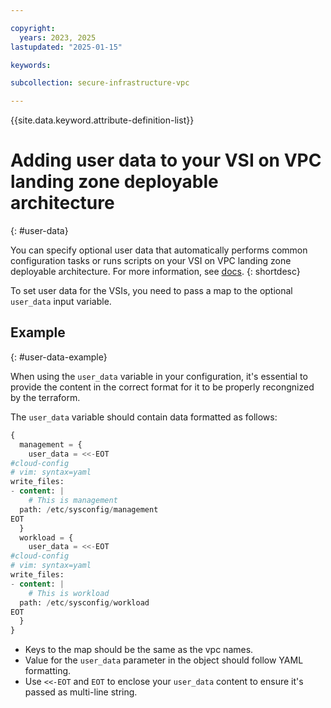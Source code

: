 ```yaml
---

copyright:
  years: 2023, 2025
lastupdated: "2025-01-15"

keywords:

subcollection: secure-infrastructure-vpc

---
```


{{site.data.keyword.attribute-definition-list}}

# Adding user data to your VSI on VPC landing zone deployable architecture
{: #user-data}

You can specify optional user data that automatically performs common configuration tasks or runs scripts on your VSI on VPC landing zone deployable architecture. For more information, see [docs](https://cloud.ibm.com/docs/vpc?topic=vpc-user-data).
{: shortdesc}

To set user data for the VSIs, you need to pass a map to the optional `user_data` input variable.

## Example
{: #user-data-example}

When using the `user_data` variable in your configuration, it's essential to provide the content in the correct format for it to be properly recongnized by the terraform. 

The `user_data` variable should contain data formatted as follows:

```tf
{
  management = {
    user_data = <<-EOT
#cloud-config
# vim: syntax=yaml
write_files:
- content: |
    # This is management
  path: /etc/sysconfig/management
EOT
  }
  workload = {
    user_data = <<-EOT
#cloud-config
# vim: syntax=yaml
write_files:
- content: |
    # This is workload
  path: /etc/sysconfig/workload
EOT
  }
}
```

- Keys to the map should be the same as the vpc names.
- Value for the `user_data` parameter in the object should follow YAML formatting.
- Use `<<-EOT` and `EOT` to enclose your `user_data` content to ensure it's passed as multi-line string.
